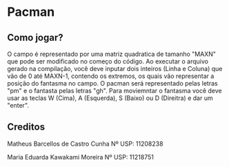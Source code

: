 # Pacman

## Como jogar?

O campo é representado por uma matriz quadratica de tamanho "MAXN" que pode ser modificado no começo do código. Ao executar o arquivo gerado na compilação, você deve inputar dois inteiros (Linha e Coluna) que vão de 0 até MAXN-1, contendo os extremos, os quais vão representar a posição do fantasma no campo. O pacman será representado pelas letras "pm" e o fantasta pelas letras "gh". Para moviemntar o fantasma você deve usar as teclas W (Cima), A (Esquerda), S (Baixo) ou D (Direitra) e dar um "enter".

## Creditos
Matheus Barcellos de Castro Cunha
Nº USP: 11208238

Maria Eduarda Kawakami Moreira
Nº USP: 11218751